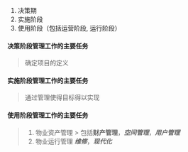 1. 决策期
2. 实施阶段
3. 使用阶段（包括运营阶段, 运行阶段）


#### 决策阶段管理工作的主要任务
> 确定项目的定义

#### 实施阶段管理工作的主要任务
> 通过管理使得目标得以实现

#### 使用阶段管理工作的主要任务
> 1. 物业资产管理
	> 包括**财产管理**，***空间管理***，***用户管理***
> 2. 物业运行管理
   > ***维修***，***现代化***